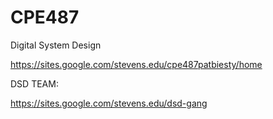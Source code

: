 # CPE487

Digital System Design

https://sites.google.com/stevens.edu/cpe487patbiesty/home

DSD TEAM:

https://sites.google.com/stevens.edu/dsd-gang
